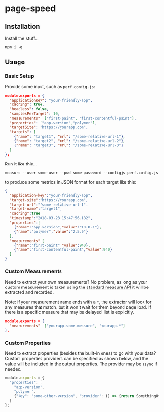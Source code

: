 # page-speed

## Installation

Install the stuff...
```shell
npm i -g
```

## Usage

### Basic Setup

Provide some input, such as `perf.config.js`:
```json
module.exports = {
  "applicationKey": "your-friendly-app",
  "caching": true,
  "headless": false,
  "samplesPerTarget": 10,
  "measurements": ["first-paint", "first-contentful-paint"],
  "properties": ["app-version","polymer"],
  "targetSite": "https://yourapp.com",
  "targets": [
    {"name": "target1", "url": "/some-relative-url-1"},
    {"name": "target2", "url": "/some-relative-url-2"},
    {"name": "target3", "url": "/some-relative-url-3"}
  ]
};
```

Run it like this...
```shell
measure --user some-user --pwd some-password --configjs perf.config.js
```

to produce some metrics in JSON format for each target like this:
```json
{
  "application-key":"your-friendly-app",
  "target-site":"https://yourapp.com",
  "target-url":"/some-relative-url-1",
  "target-name":"target1",
  "caching":true,
  "timestamp":"2018-03-23 15:47:56.182",
  "properties":[
    {"name":"app-version","value":"10.8.1"},
    {"name":"polymer","value":"2.5.0"}
  ],
  "measurements":[
    {"name":"first-paint","value":940},
    {"name":"first-contentful-paint","value":940}
  ]
}
```

### Custom Measurements

Need to extract your own measurements?  No problem, as long as your custom measurement is taken using the [standard measure API](https://developer.mozilla.org/en-US/docs/Web/API/Performance/measure) it will be extracted and recorded.  

Note: if your measurement name ends with a `*`, the extractor will look for any measures that match, but it won't wait for them beyond page load. If there is a specific measure that may be delayed, list is explicitly.
```json
module.exports = {
  "measurements": ["yourapp.some-measure", "yourapp.*"]
};
```
### Custom Properties

Need to extract properties (besides the built-in ones) to go with your data? Custom properties providers can be specified as shown below, and the value will be included in the output properties. The provider may be `async` if needed.
```js
module.exports = {
  "properties": [
    "app-version",
    "polymer",
    {"key": "some-other-version", "provider": () => {return SomethingOtherFramework.version;}}
  ]
};
```
